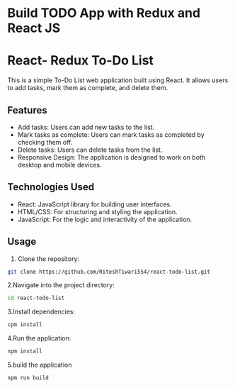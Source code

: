 # Build TODO App with Redux and React JS
# React- Redux To-Do List

This is a simple To-Do List web application built using React. It allows users to add tasks, mark them as complete, and delete them.

## Features

- Add tasks: Users can add new tasks to the list.
- Mark tasks as complete: Users can mark tasks as completed by checking them off.
- Delete tasks: Users can delete tasks from the list.
- Responsive Design: The application is designed to work on both desktop and mobile devices.

## Technologies Used

- React: JavaScript library for building user interfaces.
- HTML/CSS: For structuring and styling the application.
- JavaScript: For the logic and interactivity of the application.

## Usage

1. Clone the repository:

```bash
git clone https://github.com/RiteshTiwari554/react-todo-list.git
```
2.Navigate into the project directory:
```bash
cd react-todo-list
```
3.Install dependencies:
```bash
cpm install
```
4.Run the application:
```bash
npm install
```
5.build the application
```bash
npm run build
```
